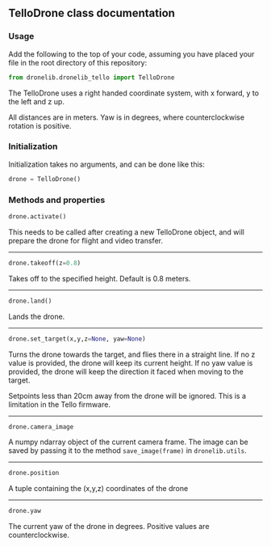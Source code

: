 ## TelloDrone class documentation

### Usage
Add the following to the top of your code, assuming you have placed your file in the root directory of this repository:
```python
from dronelib.dronelib_tello import TelloDrone
```

The TelloDrone uses a right handed coordinate system, with x forward, y to the left and z up.

All distances are in meters. Yaw is in degrees, where counterclockwise rotation is positive.

### Initialization
Initialization takes no arguments, and can be done like this:
```python
drone = TelloDrone()
```

### Methods and properties

```python 
drone.activate()
```
This needs to be called after creating a new TelloDrone object, and will prepare the drone for flight and
video transfer.

---

```python
drone.takeoff(z=0.8)
``` 

Takes off to the specified height. Default is 0.8 meters.

---
```python
drone.land()
```
Lands the drone.

---
```python
drone.set_target(x,y,z=None, yaw=None)
```

Turns the drone towards the target, and flies there in a straight line. If no z value is provided,
the drone will keep its current height. If no yaw value is provided, the drone will keep
the direction it faced when moving to the target.

Setpoints less than 20cm away from the drone will be ignored. This is a limitation in the Tello firmware.


---
```python
drone.camera_image
```
A numpy ndarray object of the current camera frame.
The image can be saved by passing it to the method `save_image(frame)` in `dronelib.utils`.

---
```python
drone.position
```
A tuple containing the (x,y,z) coordinates of the drone

---
```python
drone.yaw
```
The current yaw of the drone in degrees. Positive values are counterclockwise.


